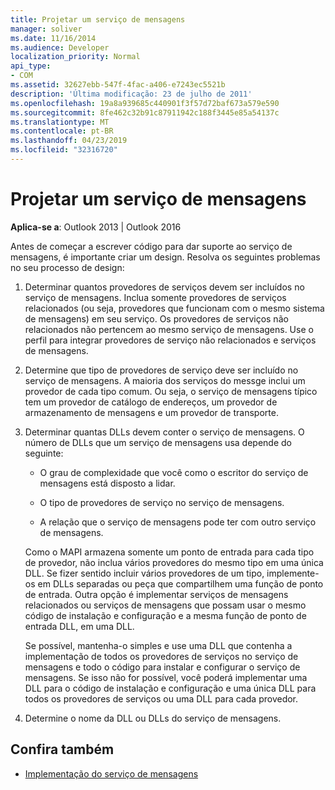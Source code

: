 ```yaml
---
title: Projetar um serviço de mensagens
manager: soliver
ms.date: 11/16/2014
ms.audience: Developer
localization_priority: Normal
api_type:
- COM
ms.assetid: 32627ebb-547f-4fac-a406-e7243ec5521b
description: 'Última modificação: 23 de julho de 2011'
ms.openlocfilehash: 19a8a939685c440901f3f57d72baf673a579e590
ms.sourcegitcommit: 8fe462c32b91c87911942c188f3445e85a54137c
ms.translationtype: MT
ms.contentlocale: pt-BR
ms.lasthandoff: 04/23/2019
ms.locfileid: "32316720"
---
```

# <a name="designing-a-message-service"></a>Projetar um serviço de mensagens

**Aplica-se a**: Outlook 2013 | Outlook 2016 
  
Antes de começar a escrever código para dar suporte ao serviço de mensagens, é importante criar um design. Resolva os seguintes problemas no seu processo de design:
  
1. Determinar quantos provedores de serviços devem ser incluídos no serviço de mensagens. Inclua somente provedores de serviços relacionados (ou seja, provedores que funcionam com o mesmo sistema de mensagens) em seu serviço. Os provedores de serviços não relacionados não pertencem ao mesmo serviço de mensagens. Use o perfil para integrar provedores de serviço não relacionados e serviços de mensagens.
    
2. Determine que tipo de provedores de serviço deve ser incluído no serviço de mensagens. A maioria dos serviços do messge inclui um provedor de cada tipo comum. Ou seja, o serviço de mensagens típico tem um provedor de catálogo de endereços, um provedor de armazenamento de mensagens e um provedor de transporte.
    
3. Determinar quantas DLLs devem conter o serviço de mensagens. O número de DLLs que um serviço de mensagens usa depende do seguinte:
    
   - O grau de complexidade que você como o escritor do serviço de mensagens está disposto a lidar.
    
   - O tipo de provedores de serviço no serviço de mensagens.
    
   - A relação que o serviço de mensagens pode ter com outro serviço de mensagens.
    
   Como o MAPI armazena somente um ponto de entrada para cada tipo de provedor, não inclua vários provedores do mesmo tipo em uma única DLL. Se fizer sentido incluir vários provedores de um tipo, implemente-os em DLLs separadas ou peça que compartilhem uma função de ponto de entrada. Outra opção é implementar serviços de mensagens relacionados ou serviços de mensagens que possam usar o mesmo código de instalação e configuração e a mesma função de ponto de entrada DLL, em uma DLL.
    
   Se possível, mantenha-o simples e use uma DLL que contenha a implementação de todos os provedores de serviços no serviço de mensagens e todo o código para instalar e configurar o serviço de mensagens. Se isso não for possível, você poderá implementar uma DLL para o código de instalação e configuração e uma única DLL para todos os provedores de serviços ou uma DLL para cada provedor.
    
4. Determine o nome da DLL ou DLLs do serviço de mensagens. 
    
## <a name="see-also"></a>Confira também

- [Implementação do serviço de mensagens](message-service-implementation.md)

